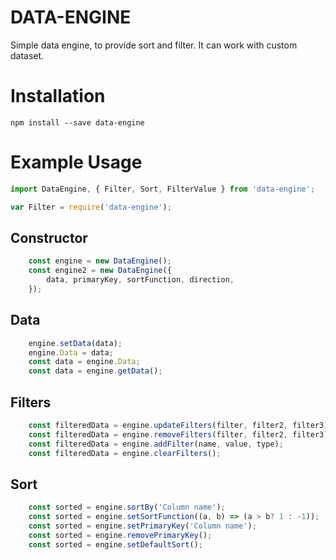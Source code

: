 # DATA-ENGINE

Simple data engine, to provide sort and filter. It can work with custom dataset. 


# Installation

```
npm install --save data-engine
```

# Example Usage 

```javascript
import DataEngine, { Filter, Sort, FilterValue } from 'data-engine';

var Filter = require('data-engine');
```

## Constructor 

```javascript
    const engine = new DataEngine();
    const engine2 = new DataEngine({
        data, primaryKey, sortFunction, direction,
    });
```

## Data

```javascript
    engine.setData(data);
    engine.Data = data;
    const data = engine.Data;
    const data = engine.getData();
```


## Filters

```javascript 
    const filteredData = engine.updateFilters(filter, filter2, filter3);
    const filteredData = engine.removeFilters(filter, filter2, filter3);
    const filteredData = engine.addFilter(name, value, type);
    const filteredData = engine.clearFilters();
```

## Sort
```javascript
    const sorted = engine.sortBy('Column name');
    const sorted = engine.setSortFunction((a, b) => (a > b? 1 : -1));
    const sorted = engine.setPrimaryKey('Column name');
    const sorted = engine.removePrimaryKey();
    const sorted = engine.setDefaultSort();
```
